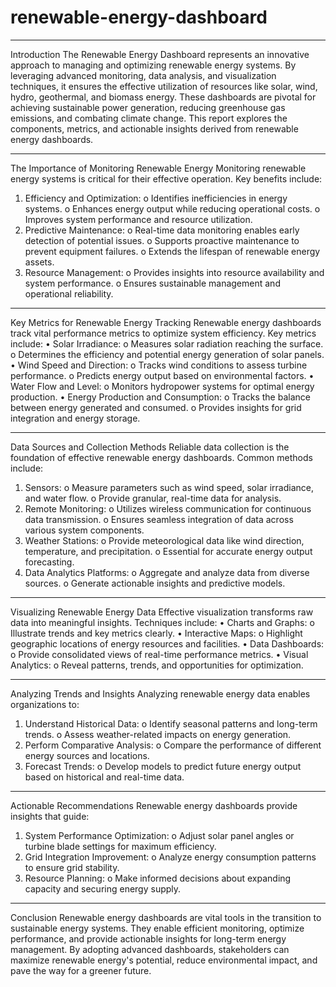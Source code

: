 # renewable-energy-dashboard
________________________________________
Introduction
The Renewable Energy Dashboard represents an innovative approach to managing and optimizing renewable energy systems. By leveraging advanced monitoring, data analysis, and visualization techniques, it ensures the effective utilization of resources like solar, wind, hydro, geothermal, and biomass energy. These dashboards are pivotal for achieving sustainable power generation, reducing greenhouse gas emissions, and combating climate change. This report explores the components, metrics, and actionable insights derived from renewable energy dashboards.
________________________________________
The Importance of Monitoring Renewable Energy
Monitoring renewable energy systems is critical for their effective operation. Key benefits include:
1.	Efficiency and Optimization:
o	Identifies inefficiencies in energy systems.
o	Enhances energy output while reducing operational costs.
o	Improves system performance and resource utilization.
2.	Predictive Maintenance:
o	Real-time data monitoring enables early detection of potential issues.
o	Supports proactive maintenance to prevent equipment failures.
o	Extends the lifespan of renewable energy assets.
3.	Resource Management:
o	Provides insights into resource availability and system performance.
o	Ensures sustainable management and operational reliability.
________________________________________
Key Metrics for Renewable Energy Tracking
Renewable energy dashboards track vital performance metrics to optimize system efficiency. Key metrics include:
•	Solar Irradiance:
o	Measures solar radiation reaching the surface.
o	Determines the efficiency and potential energy generation of solar panels.
•	Wind Speed and Direction:
o	Tracks wind conditions to assess turbine performance.
o	Predicts energy output based on environmental factors.
•	Water Flow and Level:
o	Monitors hydropower systems for optimal energy production.
•	Energy Production and Consumption:
o	Tracks the balance between energy generated and consumed.
o	Provides insights for grid integration and energy storage.
________________________________________
Data Sources and Collection Methods
Reliable data collection is the foundation of effective renewable energy dashboards. Common methods include:
1.	Sensors:
o	Measure parameters such as wind speed, solar irradiance, and water flow.
o	Provide granular, real-time data for analysis.
2.	Remote Monitoring:
o	Utilizes wireless communication for continuous data transmission.
o	Ensures seamless integration of data across various system components.
3.	Weather Stations:
o	Provide meteorological data like wind direction, temperature, and precipitation.
o	Essential for accurate energy output forecasting.
4.	Data Analytics Platforms:
o	Aggregate and analyze data from diverse sources.
o	Generate actionable insights and predictive models.
________________________________________
Visualizing Renewable Energy Data
Effective visualization transforms raw data into meaningful insights. Techniques include:
•	Charts and Graphs:
o	Illustrate trends and key metrics clearly.
•	Interactive Maps:
o	Highlight geographic locations of energy resources and facilities.
•	Data Dashboards:
o	Provide consolidated views of real-time performance metrics.
•	Visual Analytics:
o	Reveal patterns, trends, and opportunities for optimization.
________________________________________
Analyzing Trends and Insights
Analyzing renewable energy data enables organizations to:
1.	Understand Historical Data:
o	Identify seasonal patterns and long-term trends.
o	Assess weather-related impacts on energy generation.
2.	Perform Comparative Analysis:
o	Compare the performance of different energy sources and locations.
3.	Forecast Trends:
o	Develop models to predict future energy output based on historical and real-time data.
________________________________________
Actionable Recommendations
Renewable energy dashboards provide insights that guide:
1.	System Performance Optimization:
o	Adjust solar panel angles or turbine blade settings for maximum efficiency.
2.	Grid Integration Improvement:
o	Analyze energy consumption patterns to ensure grid stability.
3.	Resource Planning:
o	Make informed decisions about expanding capacity and securing energy supply.
________________________________________
Conclusion
Renewable energy dashboards are vital tools in the transition to sustainable energy systems. They enable efficient monitoring, optimize performance, and provide actionable insights for long-term energy management. By adopting advanced dashboards, stakeholders can maximize renewable energy's potential, reduce environmental impact, and pave the way for a greener future.

